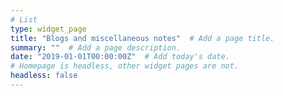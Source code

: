```yaml
---
# List
type: widget_page
title: "Blogs and miscellaneous notes"  # Add a page title.
summary: ""  # Add a page description.
date: "2019-01-01T00:00:00Z"  # Add today's date.
# Homepage is headless, other widget pages are not.
headless: false
---
```

